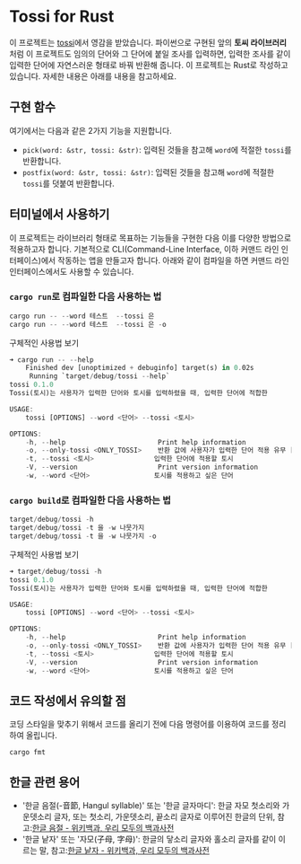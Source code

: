 # Tossi for Rust

이 프로젝트는 [tossi](https://github.com/what-studio/tossi)에서 영감을 받았습니다. 파이썬으로 구현된 앞의 **토씨 라이브러리**처럼 이 프로젝트도 임의의 단어와 그 단어에 붙일 조사를 입력하면, 입력한 조사를 같이 입력한 단어에 자연스러운 형태로 바꿔 반환해 줍니다. 이 프로젝트는 Rust로 작성하고 있습니다. 자세한 내용은 아래를 내용을 참고하세요.

## 구현 함수

여기에서는 다음과 같은 2가지 기능을 지원합니다.

- `pick(word: &str, tossi: &str)`: 입력된 것들을 참고해 `word`에 적절한 `tossi`를 반환합니다.
- `postfix(word: &str, tossi: &str)`: 입력된 것들을 참고해 `word`에 적절한 `tossi`를 덧붙여 반환합니다.

## 터미널에서 사용하기

이 프로젝트는 라이브러리 형태로 목표하는 기능들을 구현한 다음 이를 다양한 방법으로 적용하고자 합니다. 기본적으로 CLI(Command-Line Interface, 이하 커맨드 라인 인터페이스)에서 작동하는 앱을 만들고자 합니다. 아래와 같이 컴파일을 하면 커맨드 라인 인터페이스에서도 사용할 수 있습니다.

### `cargo run`로 컴파일한 다음 사용하는 법

```rust
cargo run -- --word 테스트  --tossi 은
cargo run -- --word 테스트  --tossi 은 -o
```

구체적인 사용법 보기

```rust
➜ cargo run -- --help
    Finished dev [unoptimized + debuginfo] target(s) in 0.02s
     Running `target/debug/tossi --help`
tossi 0.1.0
Tossi(토시)는 사용자가 입력한 단어와 토시를 입력하렸을 때, 입력한 단어에 적합한

USAGE:
    tossi [OPTIONS] --word <단어> --tossi <토시>

OPTIONS:
    -h, --help                       Print help information
    -o, --only-tossi <ONLY_TOSSI>    반환 값에 사용자가 입력한 단어 적용 유무 [possible values: true, false]
    -t, --tossi <토시>               입력한 단어에 적용할 토시
    -V, --version                    Print version information
    -w, --word <단어>                토시를 적용하고 싶은 단어
```

### `cargo build`로 컴파일한 다음 사용하는 법

```rust
target/debug/tossi -h                
target/debug/tossi -t 을 -w 나뭇가지 
target/debug/tossi -t 을 -w 나뭇가지 -o
```

구체적인 사용법 보기

```rust
➜ target/debug/tossi -h                
tossi 0.1.0
Tossi(토시)는 사용자가 입력한 단어와 토시를 입력하렸을 때, 입력한 단어에 적합한

USAGE:
    tossi [OPTIONS] --word <단어> --tossi <토시>

OPTIONS:
    -h, --help                       Print help information
    -o, --only-tossi <ONLY_TOSSI>    반환 값에 사용자가 입력한 단어 적용 유무 [possible values: true, false]
    -t, --tossi <토시>               입력한 단어에 적용할 토시
    -V, --version                    Print version information
    -w, --word <단어>                토시를 적용하고 싶은 단어
```

## 코드 작성에서 유의할 점

코딩 스타일을 맞추기 위해서 코드를 올리기 전에 다음 명령어를 이용하여 코드를 정리하여 올립니다.

```console
cargo fmt
```

## 한글 관련 용어

- '한글 음절(-音節, Hangul syllable)' 또는 '한글 글자마디': 한글 자모 첫소리와 가운뎃소리 글자, 또는 첫소리, 가운뎃소리, 끝소리 글자로 이루어진 한글의 단위, 참고:[한글 음절 - 위키백과, 우리 모두의 백과사전](https://ko.wikipedia.org/wiki/한글_음절)
- '한글 낱자' 또는 '자모(子母, 字母)': 한글의 닿소리 글자와 홀소리 글자를 같이 이르는 말, 참고:[한글 낱자 - 위키백과, 우리 모두의 백과사전](https://ko.wikipedia.org/wiki/한글_낱자)

